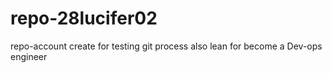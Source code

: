 # repo-28lucifer02
repo-account  create for testing git process also lean for become a Dev-ops engineer
